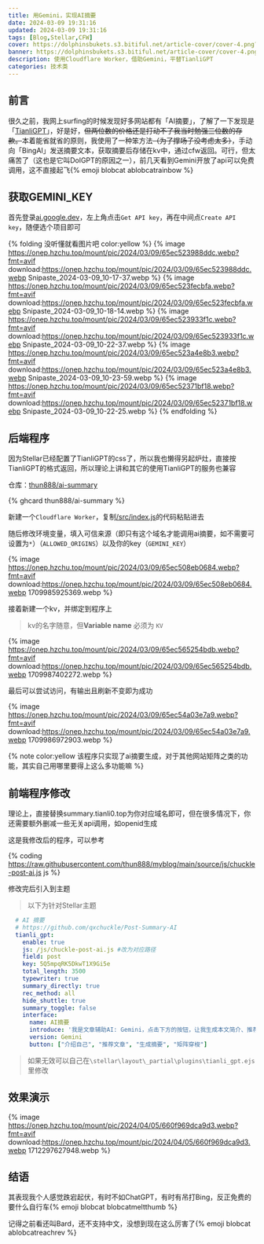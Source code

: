 ```yaml
---
title: 用Gemini，实现AI摘要
date: 2024-03-09 19:31:16
updated: 2024-03-09 19:31:16
tags: [Blog,Stellar,CFW]
cover: https://dolphinsbukets.s3.bitiful.net/article-cover/cover-4.png?fmt=avif
banner: https://dolphinsbukets.s3.bitiful.net/article-cover/cover-4.png?fmt=avif&q=50
description: 使用Cloudflare Worker，借助Gemini，平替TianliGPT
categories: 技术类
---
```


## 前言

很久之前，我网上surfing的时候发现好多网站都有「AI摘要」，了解了一下发现是「[TianliGPT](https://docs_s.tianli0.top/)」，好是好，~~但两位数的价格还是打动不了我当时勉强三位数的存款。~~本着能省就省的原则，我使用了一种笨方法~~（为了撑场子没考虑太多）~~，手动向「BingAI」发送摘要文本，获取摘要后存储在kv中，通过cfw返回。可行，但太痛苦了（这也是它叫DolGPT的原因之一），前几天看到Gemini开放了api可以免费调用，这不直接起飞{% emoji blobcat ablobcatrainbow %}

## 获取GEMINI_KEY

首先登录[ai.google.dev](https://ai.google.dev/)，左上角点击`Get API key`，再在中间点`Create API key`，随便选个项目即可

{% folding 没听懂就看图片吧 color:yellow %}
{% image https://onep.hzchu.top/mount/pic/2024/03/09/65ec523988ddc.webp?fmt=avif download:https://onep.hzchu.top/mount/pic/2024/03/09/65ec523988ddc.webp Snipaste_2024-03-09_10-17-37.webp %}
{% image https://onep.hzchu.top/mount/pic/2024/03/09/65ec523fecbfa.webp?fmt=avif download:https://onep.hzchu.top/mount/pic/2024/03/09/65ec523fecbfa.webp Snipaste_2024-03-09_10-18-14.webp %}
{% image https://onep.hzchu.top/mount/pic/2024/03/09/65ec523933f1c.webp?fmt=avif download:https://onep.hzchu.top/mount/pic/2024/03/09/65ec523933f1c.webp Snipaste_2024-03-09_10-22-37.webp %}
{% image https://onep.hzchu.top/mount/pic/2024/03/09/65ec523a4e8b3.webp?fmt=avif download:https://onep.hzchu.top/mount/pic/2024/03/09/65ec523a4e8b3.webp Snipaste_2024-03-09_10-23-59.webp %}
{% image https://onep.hzchu.top/mount/pic/2024/03/09/65ec52371bf18.webp?fmt=avif download:https://onep.hzchu.top/mount/pic/2024/03/09/65ec52371bf18.webp Snipaste_2024-03-09_10-22-25.webp %}
{% endfolding %}

## 后端程序

因为Stellar已经配置了TianliGPT的css了，所以我也懒得另起炉灶，直接按TianliGPT的格式返回，所以理论上讲和其它的使用TianliGPT的服务也兼容

仓库：[thun888/ai-summary](https://github.com/thun888/ai-summary/)

{% ghcard thun888/ai-summary %}

新建一个`Cloudflare Worker`，复制[/src/index.js](https://github.com/thun888/ai-summary/blob/master/src/index.js)的代码粘贴进去

随后修改环境变量，填入可信来源（即只有这个域名才能调用ai摘要，如不需要可设置为`*`）（`ALLOWED_ORIGINS`）以及你的key（`GEMINI_KEY`）

{% image https://onep.hzchu.top/mount/pic/2024/03/09/65ec508eb0684.webp?fmt=avif download:https://onep.hzchu.top/mount/pic/2024/03/09/65ec508eb0684.webp 1709985925369.webp %}

接着新建一个kv，并绑定到程序上

> kv的名字随意，但**Variable name** 必须为 `KV`

{% image https://onep.hzchu.top/mount/pic/2024/03/09/65ec565254bdb.webp?fmt=avif download:https://onep.hzchu.top/mount/pic/2024/03/09/65ec565254bdb.webp 1709987402272.webp %}

最后可以尝试访问，有输出且刷新不变即为成功

{% image https://onep.hzchu.top/mount/pic/2024/03/09/65ec54a03e7a9.webp?fmt=avif download:https://onep.hzchu.top/mount/pic/2024/03/09/65ec54a03e7a9.webp 1709986972903.webp %}

{% note color:yellow 该程序只实现了ai摘要生成，对于其他网站矩阵之类的功能，其实自己用哪里要得上这么多功能嘛 %}

## 前端程序修改


理论上，直接替换summary.tianli0.top为你对应域名即可，但在很多情况下，你还需要额外删减一些无关api调用，如openid生成

这是我修改后的程序，可以参考

{% coding https://raw.githubusercontent.com/thun888/myblog/main/source/js/chuckle-post-ai.js js %}

修改完后引入到主题

> 以下为针对Stellar主题

```yaml config.yml
  # AI 摘要
  # https://github.com/qxchuckle/Post-Summary-AI
  tianli_gpt: 
    enable: true
    js: /js/chuckle-post-ai.js #改为对应路径
    field: post 
    key: 5Q5mpqRK5DkwT1X9Gi5e
    total_length: 3500 
    typewriter: true
    summary_directly: true 
    rec_method: all 
    hide_shuttle: true 
    summary_toggle: false
    interface:
      name: AI摘要
      introduce: '我是文章辅助AI: Gemini，点击下方的按钮，让我生成本文简介、推荐相关文章等。'
      version: Gemini
      button: ["介绍自己", "推荐文章", "生成摘要", "矩阵穿梭"]
```

> 如果无效可以自己在`\stellar\layout\_partial\plugins\tianli_gpt.ejs`里修改

## 效果演示

{% image https://onep.hzchu.top/mount/pic/2024/04/05/660f969dca9d3.webp?fmt=avif download:https://onep.hzchu.top/mount/pic/2024/04/05/660f969dca9d3.webp 1712297627948.webp %}

## 结语

其表现我个人感觉跌宕起伏，有时不如ChatGPT，有时有吊打Bing，反正免费的要什么自行车{% emoji blobcat blobcatmeltthumb %}

记得之前看还叫Bard，还不支持中文，没想到现在这么厉害了{% emoji blobcat ablobcatreachrev %}
